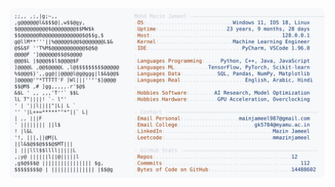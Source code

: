<picture>
  <source srcset="https://raw.githubusercontent.com/mmazinjameel/mmazinjameel/main/dark_mode.svg?v=1756843856" media="(prefers-color-scheme: dark)">
  <img src="https://raw.githubusercontent.com/mmazinjameel/mmazinjameel/main/light_mode.svg?v=1756843856">
</picture>
